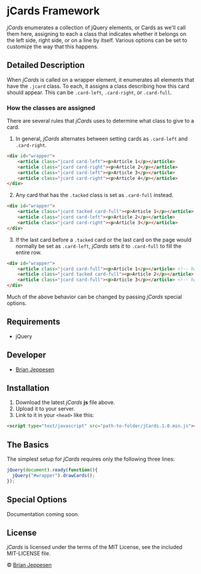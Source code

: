 [Thomas Amaro]: http://www.thomasamaro.com "Thomas Amaro's Official Site"
[Brian Jeppesen]: http://www.thomasamaro.com "Thomas Amaro's Official Site"

# jCards Framework #

*jCards* enumerates a collection of jQuery elements, or Cards as we'll call them here, assigning to each a class that indicates whether it belongs on the left side, right side, or on a line by itself. Various options can be set to customize the way that this happens.

## Detailed Description ##

When *jCards* is called on a wrapper element, it enumerates all elements that have the ```.jcard``` class. To each, it assigns a class describing how this card should appear. This can be ```.card-left```, ```.card-right```, or ```.card-full```.

### How the classes are assigned ###

There are several rules that *jCards* uses to determine what class to give to a card.

1. In general, *jCards* alternates between setting cards as ```.card-left``` and ```.card-right```.

  ```html
  <div id="wrapper">
      <article class="jcard card-left"><p>Article 1</p></article>
      <article class="jcard card-right"><p>Article 2</p></article>
      <article class="jcard card-left"><p>Article 3</p></article>
      <article class="jcard card-right"><p>Article 4</p></article>
  </div>
  ```

2. Any card that has the ```.tacked``` class is set as ```.card-full``` instead.

  ```html
  <div id="wrapper">
      <article class="jcard tacked card-full"><p>Article 1</p></article> <!-- has .card-full because it is a .tacked card -->
      <article class="jcard card-left"><p>Article 2</p></article>
      <article class="jcard card-right"><p>Article 3</p></article>
  </div>
  ```

3. If the last card before a ```.tacked``` card or the last card on the page would normally be set as ```.card-left```, *jCards* sets it to ```.card-full``` to fill the entire row.

  ```html
  <div id="wrapper">
      <article class="jcard card-full"><p>Article 1</p></article> <!-- has .card-full because it is the last before a tacked card -->
      <article class="jcard tacked card-full"><p>Article 2</p></article>
      <article class="jcard card-full"><p>Article 3</p></article> <!-- has .card-full because it is the last card -->
  </div>
  ```

Much of the above behavior can be changed by passing *jCards* special options.

## Requirements ##

* jQuery

## Developer ##

* [Brian Jeppesen][]

## Installation ##

1. Download the latest *jCards* **js** file above.
2. Upload it to your server.
3. Link to it in your ```<head>``` like this:

```html
<script type="text/javascript" src="path-to-folder/jCards.1.0.min.js"></script>
```

## The Basics ##

The simplest setup for *jCards* requires only the following three lines:

```javascript
jQuery(document).ready(function(){
  jQuery("#wrapper").drawCards();
});
```

## Special Options ##

Documentation coming soon.

## License ##

*jCards* is licensed under the terms of the MIT License, see the included MIT-LICENSE file.


&copy; [Brian Jeppesen][]